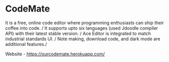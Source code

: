 # CodeMate

It is a free, online code editor where programming enthusiasts  can ship their coffee into code. /
It supports upto six languages (used Jdoodle compiler API) with their latest stable version. / 
Ace Editor is integrated to match industrial standards UI. /
Note making, download code, and dark mode are additional features./

Website - https://ourcodemate.herokuapp.com/

